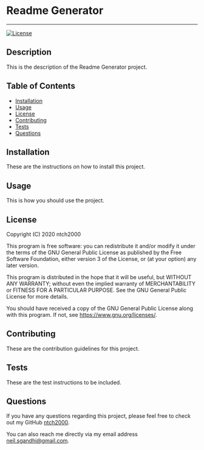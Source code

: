 # Readme Generator
  ---
  [![License](https://img.shields.io/badge/License-Apache%202.0-blue.svg)](https://opensource.org/licenses/Apache-2.0)
  
  ## Description
  

  This is the description of the Readme Generator project.
  
  ## Table of Contents
  
  - [Installation](#installation)
  - [Usage](#usage)
  - [License](#license)
  - [Contributing](#contributing)
  - [Tests](#tests)
  - [Questions](#questions)
  
  ## Installation
  
  These are the instructions on how to install this project.
  
  ## Usage
  
  This is how you should use the project.  

  ## License
  
  Copyright (C) 2020 ntch2000

  This program is free software: you can redistribute it and/or modify
  it under the terms of the GNU General Public License as published by
  the Free Software Foundation, either version 3 of the License, or
  (at your option) any later version.
    
  This program is distributed in the hope that it will be useful,
  but WITHOUT ANY WARRANTY; without even the implied warranty of
  MERCHANTABILITY or FITNESS FOR A PARTICULAR PURPOSE. See the
  GNU General Public License for more details.
    
  You should have received a copy of the GNU General Public License
  along with this program. If not, see <https://www.gnu.org/licenses/>.
  
  ## Contributing
  
These are the contribution guidelines for this project.

  ## Tests
  
These are the test instructions to be included.

  ## Questions
  
  If you have any questions regarding this project, please feel free to check out my GitHub [ntch2000](https://github.com/ntch2000).
  
  You can also reach me directly via my email address neil.sgandhi@gmail.com.
